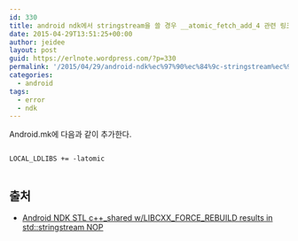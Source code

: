 ```yaml
---
id: 330
title: android ndk에서 stringstream을 쓸 경우 __atomic_fetch_add_4 관련 링크 에러가 발생
date: 2015-04-29T13:51:25+00:00
author: jeidee
layout: post
guid: https://erlnote.wordpress.com/?p=330
permalink: '/2015/04/29/android-ndk%ec%97%90%ec%84%9c-stringstream%ec%9d%84-%ec%93%b8-%ea%b2%bd%ec%9a%b0-__atomic_fetch_add_4-%ea%b4%80%eb%a0%a8-%eb%a7%81%ed%81%ac-%ec%97%90%eb%9f%ac%ea%b0%80-%eb%b0%9c%ec%83%9d/'
categories:
  - android
tags:
  - error
  - ndk
---
```

Android.mk에 다음과 같이 추가한다.

```
  
LOCAL_LDLIBS += -latomic
  
```

## 출처

  * [Android NDK STL c++\_shared w/LIBCXX\_FORCE_REBUILD results in std::stringstream NOP](http://stackoverflow.com/questions/23041401/android-ndk-stl-c-shared-w-libcxx-force-rebuild-results-in-stdstringstream-n)